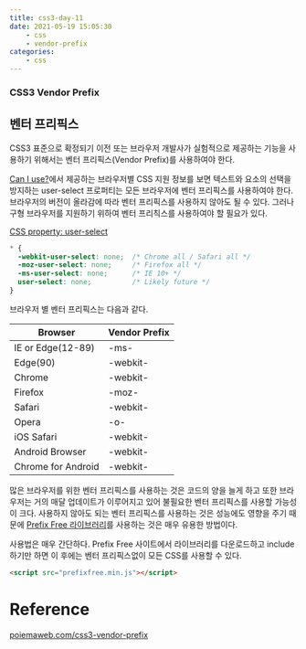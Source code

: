```yaml
---
title: css3-day-11
date: 2021-05-19 15:05:30
    - css 
    - vendor-prefix
categories: 
    - css
---
```


### CSS3 Vendor Prefix
## 벤터 프리픽스

CSS3 표준으로 확정되기 이전 또는 브라우저 개발사가 실험적으로 제공하는 기능을 사용하기 위해서는 벤터 프리픽스(Vendor Prefix)를 사용하여야 한다. 

[Can I use?](https://caniuse.com/)에서 제공하는 브라우저별 CSS 지원 정보를 보면 텍스트와 요소의 선택을 방지하는 user-select 프로퍼티는 모든 브라우저에 벤터 프리픽스를 사용하여야 한다. 브라우저의 버전이 올라감에 따라 벤터 프리픽스를 사용하지 않아도 될 수 있다. 그러나 구형 브라우저를 지원하기 위하여 벤터 프리칙스를 사용하여야 할 필요가 있다. 

[CSS property: user-select](https://caniuse.com/mdn-css_properties_user-select)

``` css
* {
  -webkit-user-select: none;  /* Chrome all / Safari all */
  -moz-user-select: none;     /* Firefox all */
  -ms-user-select: none;      /* IE 10+ */
  user-select: none;          /* Likely future */
}
```

브라우저 별 벤터 프리픽스는 다음과 같다. 

|Browser|Vendor Prefix|
|-------|-------------|
|IE or Edge(12-89)|-ms-|
|Edge(90)|-webkit-|
|Chrome|-webkit-|
|Firefox|-moz-|
|Safari|-webkit-|
|Opera|-o-|
|iOS Safari|-webkit-|
|Android Browser|-webkit-|
|Chrome for Android|-webkit-|

많은 브라우저를 위한 벤터 프리픽스를 사용하는 것은 코드의 양을 늘게 하고 또한 브라우저는 거의 매달 업데이트가 이루어지고 있어 불필요한 벤터 프리픽스를 사용할 가능성이 크다. 사용하지 않아도 되는 벤터 프리픽스를 사용하는 것은 성능에도 영향을 주기 때문에 [Prefix Free 라이브러리](https://projects.verou.me/prefixfree/)를 사용하는 것은 매우 유용한 방법이다. 

사용법은 매우 간단하다. Prefix Free 사이트에서 라이브러리를 다운로드하고 include 하기만 하면 이 후에는 벤터 프리픽스없이 모든 CSS를 사용할 수 있다. 

``` html
<script src="prefixfree.min.js"></script>
```

# Reference
[poiemaweb.com/css3-vendor-prefix](https://poiemaweb.com/css3-vendor-prefix)
